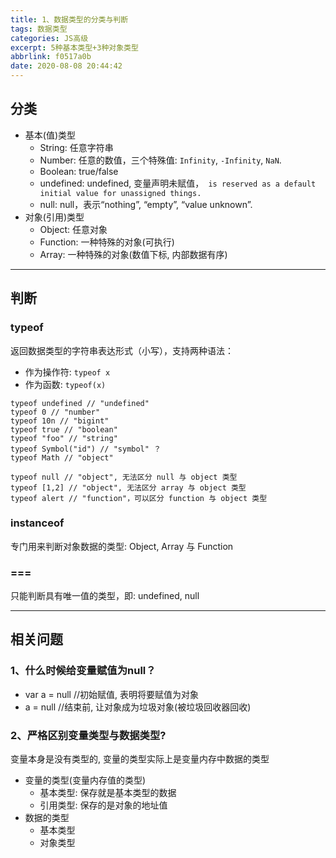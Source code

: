 ```yaml
---
title: 1、数据类型的分类与判断
tags: 数据类型
categories: JS高级
excerpt: 5种基本类型+3种对象类型
abbrlink: f0517a0b
date: 2020-08-08 20:44:42
---
```

## 分类
  * 基本(值)类型
    * String: 任意字符串
    * Number: 任意的数值，三个特殊值: `Infinity`, `-Infinity`, `NaN`.
    * Boolean: true/false
    * undefined: undefined, 变量声明未赋值，` is reserved as a default initial value for unassigned things.`
    * null: null，表示“nothing”, “empty”, “value unknown”.
  * 对象(引用)类型
    * Object: 任意对象
    * Function: 一种特殊的对象(可执行)
    * Array: 一种特殊的对象(数值下标, 内部数据有序)
*************
## 判断
### typeof
  返回数据类型的字符串表达形式（小写），支持两种语法：
  - 作为操作符: `typeof x`
  - 作为函数: `typeof(x)`

```
typeof undefined // "undefined"
typeof 0 // "number"
typeof 10n // "bigint"
typeof true // "boolean"
typeof "foo" // "string"
typeof Symbol("id") // "symbol" ？
typeof Math // "object"

typeof null // "object", 无法区分 null 与 object 类型
typeof [1,2] // "object", 无法区分 array 与 object 类型
typeof alert // "function"，可以区分 function 与 object 类型
```
### instanceof
专门用来判断对象数据的类型: Object, Array 与 Function
### ===
只能判断具有唯一值的类型，即: undefined, null
*************
## 相关问题
### 1、什么时候给变量赋值为null？
* var a = null //初始赋值, 表明将要赋值为对象
* a = null //结束前, 让对象成为垃圾对象(被垃圾回收器回收)

### 2、严格区别变量类型与数据类型?
变量本身是没有类型的, 变量的类型实际上是变量内存中数据的类型
* 变量的类型(变量内存值的类型)
  * 基本类型: 保存就是基本类型的数据
  * 引用类型: 保存的是对象的地址值
* 数据的类型
  * 基本类型
  * 对象类型
